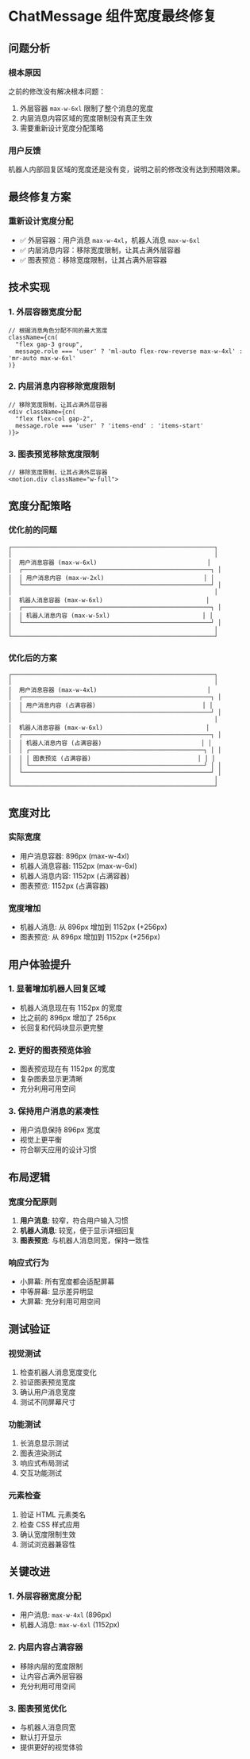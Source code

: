 # ChatMessage 组件宽度最终修复

## 问题分析

### 根本原因
之前的修改没有解决根本问题：
1. 外层容器 `max-w-6xl` 限制了整个消息的宽度
2. 内层消息内容区域的宽度限制没有真正生效
3. 需要重新设计宽度分配策略

### 用户反馈
机器人内部回复区域的宽度还是没有变，说明之前的修改没有达到预期效果。

## 最终修复方案

### 重新设计宽度分配
- ✅ 外层容器：用户消息 `max-w-4xl`，机器人消息 `max-w-6xl`
- ✅ 内层消息内容：移除宽度限制，让其占满外层容器
- ✅ 图表预览：移除宽度限制，让其占满外层容器

## 技术实现

### 1. 外层容器宽度分配
```tsx
// 根据消息角色分配不同的最大宽度
className={cn(
  "flex gap-3 group",
  message.role === 'user' ? 'ml-auto flex-row-reverse max-w-4xl' : 'mr-auto max-w-6xl'
)}
```

### 2. 内层消息内容移除宽度限制
```tsx
// 移除宽度限制，让其占满外层容器
<div className={cn(
  "flex flex-col gap-2",
  message.role === 'user' ? 'items-end' : 'items-start'
)}>
```

### 3. 图表预览移除宽度限制
```tsx
// 移除宽度限制，让其占满外层容器
<motion.div className="w-full">
```

## 宽度分配策略

### 优化前的问题
```
┌─────────────────────────────────────────────────────────┐
│                                                         │
│  用户消息容器 (max-w-6xl)                               │
│  ┌─────────────────────────────────────────────────────┐ │
│  │ 用户消息内容 (max-w-2xl)                            │ │
│  └─────────────────────────────────────────────────────┘ │
│                                                         │
│  机器人消息容器 (max-w-6xl)                             │
│  ┌─────────────────────────────────────────────────────┐ │
│  │ 机器人消息内容 (max-w-5xl)                          │ │
│  └─────────────────────────────────────────────────────┘ │
│                                                         │
└─────────────────────────────────────────────────────────┘
```

### 优化后的方案
```
┌─────────────────────────────────────────────────────────┐
│                                                         │
│  用户消息容器 (max-w-4xl)                               │
│  ┌─────────────────────────────────────────────────────┐ │
│  │ 用户消息内容 (占满容器)                              │ │
│  └─────────────────────────────────────────────────────┘ │
│                                                         │
│  机器人消息容器 (max-w-6xl)                             │
│  ┌─────────────────────────────────────────────────────┐ │
│  │ 机器人消息内容 (占满容器)                            │ │
│  │ ┌─────────────────────────────────────────────────┐ │ │
│  │ │ 图表预览 (占满容器)                              │ │ │
│  │ └─────────────────────────────────────────────────┘ │ │
│  └─────────────────────────────────────────────────────┘ │
│                                                         │
└─────────────────────────────────────────────────────────┘
```

## 宽度对比

### 实际宽度
- 用户消息容器: 896px (max-w-4xl)
- 机器人消息容器: 1152px (max-w-6xl)
- 机器人消息内容: 1152px (占满容器)
- 图表预览: 1152px (占满容器)

### 宽度增加
- 机器人消息: 从 896px 增加到 1152px (+256px)
- 图表预览: 从 896px 增加到 1152px (+256px)

## 用户体验提升

### 1. 显著增加机器人回复区域
- 机器人消息现在有 1152px 的宽度
- 比之前的 896px 增加了 256px
- 长回复和代码块显示更完整

### 2. 更好的图表预览体验
- 图表预览现在有 1152px 的宽度
- 复杂图表显示更清晰
- 充分利用可用空间

### 3. 保持用户消息的紧凑性
- 用户消息保持 896px 宽度
- 视觉上更平衡
- 符合聊天应用的设计习惯

## 布局逻辑

### 宽度分配原则
1. **用户消息**: 较窄，符合用户输入习惯
2. **机器人消息**: 较宽，便于显示详细回复
3. **图表预览**: 与机器人消息同宽，保持一致性

### 响应式行为
- 小屏幕: 所有宽度都会适配屏幕
- 中等屏幕: 显示差异明显
- 大屏幕: 充分利用可用空间

## 测试验证

### 视觉测试
1. 检查机器人消息宽度变化
2. 验证图表预览宽度
3. 确认用户消息宽度
4. 测试不同屏幕尺寸

### 功能测试
1. 长消息显示测试
2. 图表渲染测试
3. 响应式布局测试
4. 交互功能测试

### 元素检查
1. 验证 HTML 元素类名
2. 检查 CSS 样式应用
3. 确认宽度限制生效
4. 测试浏览器兼容性

## 关键改进

### 1. 外层容器宽度分配
- 用户消息: `max-w-4xl` (896px)
- 机器人消息: `max-w-6xl` (1152px)

### 2. 内层内容占满容器
- 移除内层的宽度限制
- 让内容占满外层容器
- 充分利用可用空间

### 3. 图表预览优化
- 与机器人消息同宽
- 默认打开显示
- 提供更好的视觉体验

